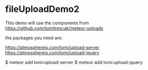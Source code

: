 # fileUploadDemo2
This demo will use the components from 
https://github.com/tomitrescak/meteor-uploads

the packages you need are:

https://atmospherejs.com/tomi/upload-server
https://atmospherejs.com/tomi/upload-jquery

$ meteor add tomi:upload-server
$ meteor add tomi:upload-jquery
